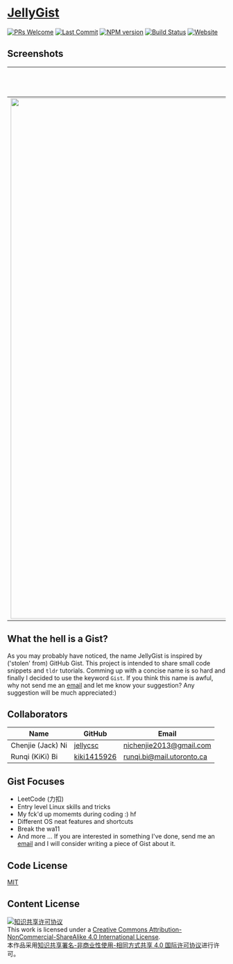 # [JellyGist](https://gist.nichenjie.com)

[![PRs Welcome](https://img.shields.io/badge/PRs-welcome-brightgreen.svg?style=flat)](http://makeapullrequest.com)
[![Last Commit](https://img.shields.io/github/last-commit/jellycsc/JellyGist-Travis-CI.svg)](https://github.com/jellycsc/JellyGist-Travis-CI/commits/master)
[![NPM version](https://badge.fury.io/js/gitbook.svg)](http://badge.fury.io/js/gitbook)
[![Build Status](https://travis-ci.com/jellycsc/JellyGist-Travis-CI.svg?branch=master)](https://travis-ci.com/jellycsc/JellyGist-Travis-CI)
[![Website](https://img.shields.io/website-up-down-green-red/http/gist.nichenjie.com.svg?label=website-status)](https://gist.nichenjie.com/) 

## Screenshots
Mobile Version             |  Full-sized Version
:-------------------------:|:-------------------------:
<img src="https://user-images.githubusercontent.com/25379724/52883898-82924900-313a-11e9-82fc-82ce74db540b.png" width="1200"/>  |  ![full-sized](https://user-images.githubusercontent.com/25379724/52883901-832adf80-313a-11e9-94f4-7d257fd97b1e.png)

## What the hell is a Gist?
As you may probably have noticed, the name JellyGist is inspired by ('stolen' from) GitHub Gist. This project is intended to share small code snippets and `tldr` tutorials. Comming up with a concise name is so hard and finally I decided to use the keyword `Gist`. If you think this name is awful, why not send me an [email](mailto:nichenjie2013@gmail.com) and let me know your suggestion? Any suggestion will be much appreciated:)

## Collaborators

| Name                    | GitHub                                     | Email
| ----------------------- | ------------------------------------------ | -------------------------
| Chenjie (Jack) Ni       | [jellycsc](https://github.com/jellycsc)    | nichenjie2013@gmail.com
| Runqi (KiKi) Bi         | [kiki1415926](https://github.com/kiki1415926)    | runqi.bi@mail.utoronto.ca

## Gist Focuses
* LeetCode (力扣)
* Entry level Linux skills and tricks
* My fck'd up momemts during coding :) hf
* Different OS neat features and shortcuts
* Break the wa11
* And more ... If you are interested in something I've done, send me an [email](mailto:nichenjie2013@gmail.com) and I will consider writing a piece of Gist about it.

## Code License
[MIT](LICENSE)

## Content License
<a rel="license" href="http://creativecommons.org/licenses/by-nc-sa/4.0/"><img alt="知识共享许可协议" style="border-width:0" src="https://i.creativecommons.org/l/by-nc-sa/4.0/88x31.png" /></a><br />This work is licensed under a <a rel="license" href="http://creativecommons.org/licenses/by-nc-sa/4.0/">Creative Commons Attribution-NonCommercial-ShareAlike 4.0 International License</a>.<br />本作品采用<a rel="license" href="http://creativecommons.org/licenses/by-nc-sa/4.0/">知识共享署名-非商业性使用-相同方式共享 4.0 国际许可协议</a>进行许可。
